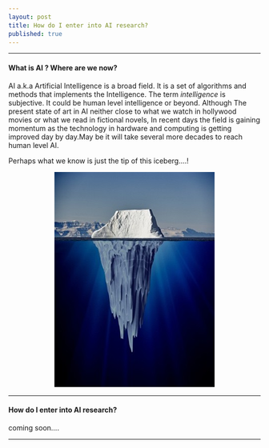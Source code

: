 ```yaml
---
layout: post
title: How do I enter into AI research?
published: true
---
```

---
#### What is AI ? Where are we now?

AI a.k.a Artificial Intelligence is a broad field. It is a set of algorithms and methods that implements the Intelligence. The term
_intelligence_ is subjective. It could be human level intelligence or beyond. Although The present state of art in AI neither close to what we watch in hollywood movies or what we read in fictional novels, In recent days the field is gaining momentum as the technology in hardware and computing is getting improved day by day.May be it will take several more decades to reach human level AI.

Perhaps what we know is just the tip of this iceberg....!


<div style="text-align:center"><img src ="/images/iceberg.jpg" /></div>



---

#### How do I enter into AI research?

coming soon....

 ---
